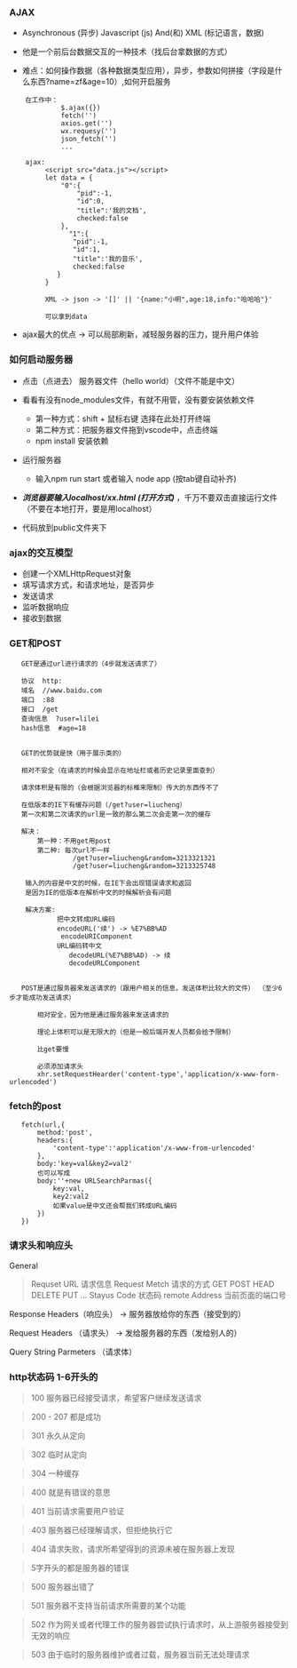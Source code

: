### AJAX

   - Asynchronous (异步) Javascript (js)  And(和)  XML (标记语言，数据)

   - 他是一个前后台数据交互的一种技术（找后台拿数据的方式）

   - 难点：如何操作数据（各种数据类型应用），异步，参数如何拼接（字段是什么东西?name=zf&age=10）,如何开启服务


```
    在工作中：
             $.ajax({})
             fetch('')
             axios.get('')
             wx.requesy('')
             json_fetch('')
             ...
    
    ajax:
         <script src="data.js"></script>
         let data = {
             "0":{
                 "pid":-1,
                 "id":0,
                 "title":'我的文档',
                 checked:false
             },
               "1":{
                "pid":-1,
                "id":1,
                "title":'我的音乐',
                checked:false
            }
         }

         XML -> json -> '[]' || '{name:"小明",age:18,info:"哈哈哈"}'

         可以拿到data
```

- ajax最大的优点 -> 可以局部刷新，减轻服务器的压力，提升用户体验

###  如何启动服务器

- 点击（点进去） 服务器文件（hello world）（文件不能是中文）
- 看看有没有node_modules文件，有就不用管，没有要安装依赖文件
   + 第一种方式：shift + 鼠标右键  选择在此处打开终端
   + 第二种方式：把服务器文件拖到vscode中，点击终端
   + npm install  安装依赖

- 运行服务器
  + 输入npm run start  或者输入 node app (按tab键自动补齐)

- ***浏览器要输入localhost/xx.html (打开方式)*** ，千万不要双击直接运行文件（不要在本地打开，要是用localhost）

- 代码放到public文件夹下

### ajax的交互模型

  - 创建一个XMLHttpRequest对象
  - 填写请求方式，和请求地址，是否异步
  - 发送请求
  - 监听数据响应
  - 接收到数据

### GET和POST

```
   GET是通过url进行请求的（4步就发送请求了）

   协议  http:
   域名  //www.baidu.com
   端口  :88
   接口  /get
   查询信息  ?user=lilei
   hash信息  #age=18


   GET的优势就是快（用于展示类的）

   相对不安全（在请求的时候会显示在地址栏或者历史记录里面查到）

   请求体积是有限的（会根据浏览器的标椎来限制）传大的东西传不了

   在低版本的IE下有缓存问题（/get?user=liucheng）
   第一次和第二次请求的url是一致的那么第二次会走第一次的缓存

   解决： 
       第一种：不用get用post
       第二种: 每次url不一样
                /get?user=liucheng&random=3213321321
                /get?user=liucheng&random=3213325748
    
    输入的内容是中文的时候，在IE下会出现错误请求和返回
    是因为IE的低版本在解析中文的时候解析会有问题

    解决方案:
            把中文转成URL编码
            encodeURL('续') -> %E7%BB%AD
             encodeURIComponent
            URL编码转中文
               decodeURL(%E7%BB%AD) -> 续
               decodeURLComponent


   POST是通过服务器来发送请求的（跟用户相关的信息，发送体积比较大的文件） （至少6步才能成功发送请求）

       相对安全，因为他是通过服务器来发送请求的

       理论上体积可以是无限大的（但是一般后端开发人员都会给予限制）

       比get要慢

       必须添加请求头
       xhr.setRequestHearder('content-type','application/x-www-form-urlencoded')
```
### fetch的post
```
   fetch(url,{
       method:'post',
       headers:{
           'content-type':'application'/x-www-from-urlencoded'
       },
       body:'key=val&key2=val2'
       也可以写成
       body:''+new URLSearchParmas({
           key:val,
           key2:val2
           如果value是中文还会帮我们转成URL编码
       })
   })
```

###  请求头和响应头

General

> Requset  URL  请求信息
> Request  Metch  请求的方式  GET POST HEAD DELETE PUT ...
> Stayus Code  状态码
> remote Address  当前页面的端口号

Response  Headers（响应头） -> 服务器放给你的东西（接受到的）

Request Headers （请求头） -> 发给服务器的东西（发给别人的）

Query String Parmeters （请求体）

### http状态码  1-6开头的

> 100  服务器已经接受请求，希望客户继续发送请求

> 200 - 207  都是成功

> 301  永久从定向

> 302  临时从定向

> 304  一种缓存

> 400  就是有错误的意思

> 401  当前请求需要用户验证

> 403  服务器已经理解请求，但拒绝执行它

> 404  请求失败，请求所希望得到的资源未被在服务器上发现

> 5字开头的都是服务器的错误

> 500  服务器出错了

> 501  服务器不支持当前请求所需要的某个功能

> 502  作为网关或者代理工作的服务器尝试执行请求时，从上游服务器接受到无效的响应

> 503  由于临时的服务器维护或者过载，服务器当前无法处理请求